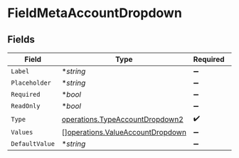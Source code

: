 # FieldMetaAccountDropdown


## Fields

| Field                                                                                | Type                                                                                 | Required                                                                             | Description                                                                          |
| ------------------------------------------------------------------------------------ | ------------------------------------------------------------------------------------ | ------------------------------------------------------------------------------------ | ------------------------------------------------------------------------------------ |
| `Label`                                                                              | **string*                                                                            | :heavy_minus_sign:                                                                   | N/A                                                                                  |
| `Placeholder`                                                                        | **string*                                                                            | :heavy_minus_sign:                                                                   | N/A                                                                                  |
| `Required`                                                                           | **bool*                                                                              | :heavy_minus_sign:                                                                   | N/A                                                                                  |
| `ReadOnly`                                                                           | **bool*                                                                              | :heavy_minus_sign:                                                                   | N/A                                                                                  |
| `Type`                                                                               | [operations.TypeAccountDropdown2](../../models/operations/typeaccountdropdown2.md)   | :heavy_check_mark:                                                                   | N/A                                                                                  |
| `Values`                                                                             | [][operations.ValueAccountDropdown](../../models/operations/valueaccountdropdown.md) | :heavy_minus_sign:                                                                   | N/A                                                                                  |
| `DefaultValue`                                                                       | **string*                                                                            | :heavy_minus_sign:                                                                   | N/A                                                                                  |